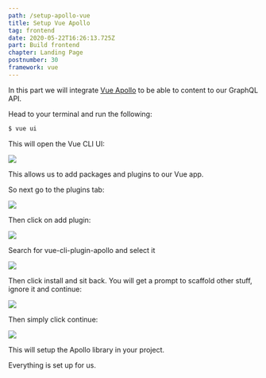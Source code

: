 ```yaml
---
path: /setup-apollo-vue
title: Setup Vue Apollo
tag: frontend
date: 2020-05-22T16:26:13.725Z
part: Build frontend
chapter: Landing Page
postnumber: 30
framework: vue
---
```


In this part we will integrate [Vue Apollo](https://apollo.vuejs.org/) to be able to content to our GraphQL API.

Head to your terminal and run the following:

```bash
$ vue ui
```

This will open the Vue CLI UI:

![](/uploads/step_one_cli.png)

This allows us to add packages and plugins to our Vue app.

So next go to the plugins tab:

![](/uploads/step_two_cli.png)

Then click on add plugin:

![](/uploads/step_three_cli.png)

Search for vue-cli-plugin-apollo and select it

![](/uploads/step_four_cli.png)

Then click install and sit back. You will get a prompt to scaffold other stuff, ignore it and continue:

![](/uploads/step_five_cli.png)

Then simply click continue:

![](/uploads/step_six_cli.png)

This will setup the Apollo library in your project.

Everything is set up for us.
